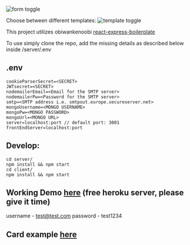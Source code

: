
![form toggle](https://res.cloudinary.com/dgskc3t8b/image/upload/v1582220563/business_card_qb4pbo.png)

Choose between different templates:
![template toggle](https://res.cloudinary.com/dgskc3t8b/image/upload/v1583589058/templates_ortgdo.png)

This project utilizes obiwankenoobi [react-express-boilerplate](https://github.com/obiwankenoobi/react-express-boilerplate)


To use simply clone the repo, add the missing details as described below inside /server/.env

## .env	
    
    cookieParserSecret=<SECRET> 
    JWTsecret=<SECRET>
    nodemailerEmail=<Email for the SMTP server>
    nodemailerPw=<Password for the SMTP server>
    smtp=<SMTP address i.e. smtpout.europe.secureserver.net>
    mongoUsername=<MONGO USERNAME>
    mongoPw=<MONGO PASSWORD>
    mongoUrl=<MONGO URL>
    server=localhost:port // default port: 3001
    frontEndServer=localhost:port

## Develop:
    cd server/ 
    npm install && npm start
    cd client/
    npm install && npm start
    
    
## Working Demo [here](https://react-vbcard.herokuapp.com/) (free heroku server, please give it time)
username - test@test.com
password - test1234
   
    
## Card example [here](https://react-vbcard.herokuapp.com/demo@demo.com)
   
    
